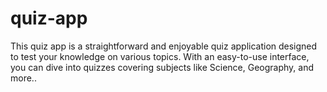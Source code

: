 # quiz-app
This quiz app is a straightforward and enjoyable quiz application designed to test your knowledge on various topics. With an easy-to-use interface, you can dive into quizzes covering subjects like Science, Geography, and more..

